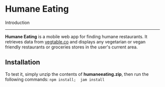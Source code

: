 Humane Eating
=============

Introduction
____________

**Humane Eating** is a mobile web app for finding humane restaurants. It retrieves data from [vegtable.co](http://dev.vegtable.co/api/locations) and displays any vegetarian or vegan friendly restaurants or groceries stores in the user's current area.

Installation
------------

To test it, simply unzip the contents of **humaneeating.zip**, then run the following commands: 
`npm install; 
jam install`

